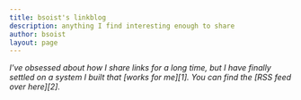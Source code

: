 ```yaml
---
title: bsoist's linkblog
description: anything I find interesting enough to share
author: bsoist
layout: page
---
```

<address>I've obsessed about how I share links for a long time, but I have finally settled on a system I built that [works for me][1]. You can find the [RSS feed over here][2].</address>

<script src="https://ajax.googleapis.com/ajax/libs/jquery/3.2.1/jquery.min.js"></script>
<script>
    $(function(){
        $("#includedContent").load("http://links.bsoi.st/links.html");
    });
</script>
<div id="includedContent"></div>


[1]: https://github.com/bsoist/ShortenLinks
[2]: /subscribe/
